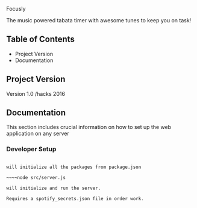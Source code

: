 Focusly

The music powered tabata timer with awesome tunes to keep you on task!

## Table of Contents

* Project Version
* Documentation

## Project Version
Version 1.0 /hacks 2016

## Documentation

This section includes crucial information on how to set up the web application on any server

### Developer Setup

~~~~npm install 

will initialize all the packages from package.json

~~~~node src/server.js 

will initialize and run the server.

Requires a spotify_secrets.json file in order work.
